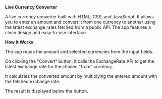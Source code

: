 **Live Currency Converter**

A live currency converter built with HTML, CSS, and JavaScript. It allows you to enter an amount and convert it from one currency to another using the latest exchange rates fetched from a public API. The app features a clean design and easy-to-use interface.


**How It Works**

The app reads the amount and selected currencies from the input fields.

On clicking the "Convert" button, it calls the ExchangeRate API to get the latest exchange rate for the chosen "from" currency.

It calculates the converted amount by multiplying the entered amount with the fetched exchange rate.

The result is displayed below the button.
